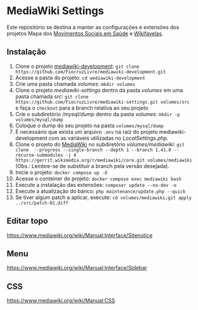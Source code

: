 # MediaWiki Settings

Este repositório se destina a manter as configurações e extensões dos projetos Mapa dos [Movimentos Sociais em Saúde](https://mapamovsaude.net.br) e [Wikifavelas](https://wikifavelas.com.br/).

## Instalação

1. Clone o projeto [mediawiki-development](https://github.com/FiocruzLivre/mediawiki-development.git): `git clone https://github.com/FiocruzLivre/mediawiki-development.git`
2. Acesse a pasta do projeto: `cd wediawiki-development`
3. Crie uma pasta chamada _volumes_: `mkdir volumes`
4. Clone o projeto _mediawiki-settings_ dentro da pasta _volumes_ em uma pasta chamada _src_: `git clone https://github.com/FiocruzLivre/mediawiki-settings.git volumes/src` e faça o `checkout` para a branch relativa ao seu projeto
5. Crie o subdiretório _/mysql/dump_ dentro da pasta _volumes_: `mkdir -p volumes/mysql/dump`
6. Coloque o dump do seu projeto na pasta `volumes/mysql/dump`
7. É necessário que exista um arquivo `.env` na raíz do projeto mediawiki-development com as variáveis utilizadas no _LocalSettings.php_.
8. Clone o projeto do [MediaWiki](https://www.mediawiki.org/) no subdiretório _volumes/mediawiki_: `git clone  --progress --single-branch --depth 1 --branch 1.41.0 --recurse-submodules -j 4 https://gerrit.wikimedia.org/r/mediawiki/core.git volumes/mediawiki` (Obs.: Lembre-se de substituir a branch pela versão desejada).
9. Inicie o projeto: `docker compose up -d`
10. Acesse o conteiner do projeto: `docker compose exec mediawiki bash`
11. Execute a instalação das extensões: `composer update --no-dev -o`
12. Execute a atualização do banco: `php maintenance/update.php --quick`
13. Se tiver algum patch a aplicar, execute: `cd volumes/mediawiki;git apply ../src/patch-01.diff`

## Editar topo

https://www.mediawiki.org/wiki/Manual:Interface/Sitenotice


## Menu

https://www.mediawiki.org/wiki/Manual:Interface/Sidebar


## CSS
https://www.mediawiki.org/wiki/Manual:CSS
